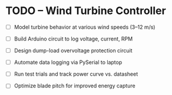 # TODO – Wind Turbine Controller

- [ ] Model turbine behavior at various wind speeds (3–12 m/s)
- [ ] Build Arduino circuit to log voltage, current, RPM
- [ ] Design dump-load overvoltage protection circuit
- [ ] Automate data logging via PySerial to laptop
- [ ] Run test trials and track power curve vs. datasheet
- [ ] Optimize blade pitch for improved energy capture

